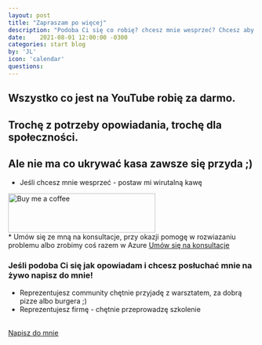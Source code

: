 ```yaml
---
layout: post
title: "Zapraszam po więcej"
description: "Podoba Ci się co robię? chcesz mnie wesprzeć? Chcesz aby moje szkolenie pojawiło się w Twojej firmię? Czytaj więcej..."
date:    2021-08-01 12:00:00 -0300
categories: start blog
by: 'JL'
icon: 'calendar'
questions:
---
```

## Wszystko co jest na YouTube robię za darmo. 
## Trochę z potrzeby opowiadania, trochę dla społeczności. 
## Ale nie ma co ukrywać kasa zawsze się przyda ;)

  * Jeśli chcesz mnie wesprzeć - postaw mi wirutalną kawę
  <div>
    <a href="https://www.buymeacoffee.com/jolamch"><img src="{{ site.baseurl }}/assets/img/bmc-button.png" alt="Buy me a coffee" style="width:300px;height:80px;"></a>
    <a href="https://www.buymeacoffee.com/jolamch"></a>
  </div>
  * Umów się ze mną na konsultacje, przy okazji pomogę w rozwiazaniu problemu albo zrobimy coś razem w Azure
<!-- Calendly link widget begin -->
 
<link href="https://assets.calendly.com/assets/external/widget.css" rel="stylesheet">
<script src="https://assets.calendly.com/assets/external/widget.js" type="text/javascript" async></script>
<a href="" onclick="Calendly.initPopupWidget({url: 'https://calendly.com/programistkaikot/azure4devs?primary_color=855ba8'});return false;">
<span class="feather-icon icon-calendar supportme-button" >
    Umów się na konsultacje
 </span>
</a>
<!-- Calendly link widget end -->

<!-- Calendly badge widget begin -- >
<link href="https://assets.calendly.com/assets/external/widget.css" rel="stylesheet">
<script src="https://assets.calendly.com/assets/external/widget.js" type="text/javascript" async></script>
<script type="text/javascript">window.onload = function() { Calendly.initBadgeWidget({ url: 'https://calendly.com/programistkaikot/azure4devs?primary_color=8700ff', text: 'Schedule time with me', color: '#774d8d', textColor: '#ffffff', branding: true }); }</script>
<! -- Calendly badge widget end -->

### Jeśli podoba Ci się jak opowiadam i chcesz posłuchać mnie na żywo napisz do mnie!
  * Reprezentujesz community chętnie przyjadę z warsztatem, za dobrą pizze albo burgera ;) 
  * Reprezentujesz firmę - chętnie przeprowadzę szkolenie 
  <br/>
<span class="feather-icon icon-mail supportme-button" >
    <a href="mailto:programistkaikot@gmail.com?subject=Azure4Devs">Napisz do mnie</a> 
 </span>
  <br/>  <br/>